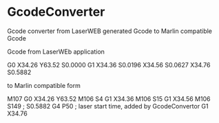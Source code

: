 # GcodeConverter
Gcode converter from LaserWEB generated Gcode to Marlin compatible Gcode

Gcode from LaserWEb application
  
  G0 X34.26 Y63.52 S0.0000
  G1 X34.36 S0.0196
  X34.56 S0.0627
  X34.76 S0.5882

to Marlin compatible form
  
  M107
  G0 X34.26 Y63.52 
  M106 S4
  G1 X34.36 
  M106 S15
  G1 X34.56 
  M106 S149 ; S0.5882
  G4 P50    ; laser start time, added by GcodeConvertor
  G1 X34.76 
